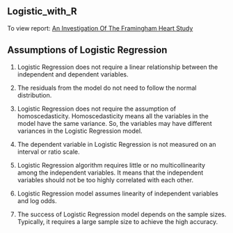 ## Logistic_with_R

To view report: [An Investigation Of The Framingham Heart Study](https://github.com/mcc-us/Logit-using-R/blob/main/fhs-logit.pdf)

## Assumptions of Logistic Regression

1.	Logistic Regression does not require a linear relationship between the independent and dependent variables. 

2.	The residuals from the model do not need to follow the normal distribution.

3.	Logistic Regression does not require the assumption of homoscedasticity. Homoscedasticity means all the variables in the model have the same variance. So, the variables may have different variances in the Logistic Regression model.

4.	The dependent variable in Logistic Regression is not measured on an interval or ratio scale.

5.	Logistic Regression algorithm requires little or no multicollinearity among the independent variables. It means that the independent variables should not be too highly correlated with each other.

6.	Logistic Regression model assumes linearity of independent variables and log odds.

7.	The success of Logistic Regression model depends on the sample sizes. Typically, it requires a large sample size to achieve the high accuracy.



